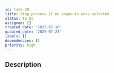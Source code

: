 ```yaml
---
id: task-20
title: Stop process if no segments were selected
status: To Do
assignee: []
created_date: '2025-07-16'
updated_date: '2025-07-23'
labels: []
dependencies: []
priority: high
---
```


## Description
